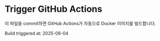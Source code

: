 # Trigger GitHub Actions

이 파일을 commit하면 GitHub Actions가 자동으로 Docker 이미지를 빌드합니다.

Build triggered at: 2025-08-04